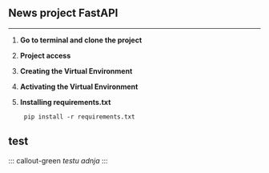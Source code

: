 ## News project FastAPI
___
1. **Go to terminal and clone the project**
2. **Project access**
3. **Creating the Virtual Environment**
4. **Activating the Virtual Environment**
5. **Installing requirements.txt**

        pip install -r requirements.txt

## test


::: callout-green
*testu adnja*
:::
